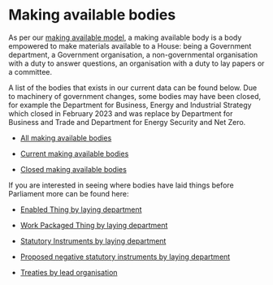# Making available bodies

As per our [making available model](https://ukparliament.github.io/ontologies/making-available/making-available-ontology), a making available body is a body empowered to make materials available to a House: being a Government department, a Government organisation, a non-governmental organisation with a duty to answer questions, an organisation with a duty to lay papers or a committee.

A list of the bodies that exists in our current data can be found below. Due to machinery of government changes, some bodies may have been closed, for example the Department for Business, Energy and Industrial Strategy which closed in February 2023 and was replace by Department for Business and Trade and Department for Energy Security and Net Zero. 

* [All making available bodies](https://api.parliament.uk/s/1b390819)

* [Current making available bodies](https://api.parliament.uk/s/890f9316)

* [Closed making available bodies](https://api.parliament.uk/s/a62e4cea)

If you are interested in seeing where bodies have laid things before Parliament more can be found here:

* [Enabled Thing by laying department](https://ukparliament.github.io/ontologies/procedure/meta/queries/procedural-steps/enabled-things/layings/)

* [Work Packaged Thing by laying department](https://ukparliament.github.io/ontologies/procedure/meta/queries/procedural-steps/work-packaged-things/layings/)

* [Statutory Instruments by laying department](https://ukparliament.github.io/ontologies/procedure/meta/queries/instrument-types/statutory-instruments/layings/)

* [Proposed negative statutory instruments by laying department](https://ukparliament.github.io/ontologies/procedure/meta/queries/instrument-types/proposed-negative-statutory-instruments/layings/)

* [Treaties by lead organisation](https://ukparliament.github.io/ontologies/procedure/meta/queries/instrument-types/treaties/lead-organisations/)
